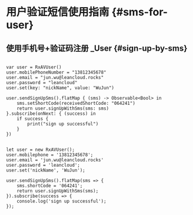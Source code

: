 # <a name="sms-for-user"></a> 用户验证短信使用指南 {#sms-for-user} 

## <a name="sign-up-by-sms"></a> 使用手机号+验证码注册 _User {#sign-up-by-sms} 


<pre><code class="swift">
var user = RxAVUser()
user.mobilePhoneNumber = "13812345678"
user.email = "jun.wu@leancloud.rocks"
user.password = "leancloud"
user.set(key: "nickName", value: "WuJun")

user.sendSignUpSms().flatMap { (sms) -> Observable&#60;Bool> in
    sms.setShortCode(receivedShortCode: "064241")
    return user.signUpWithSms(sms: sms)
}.subscribe(onNext: { (success) in
    if success {
        print("sign up successful")
    }
})
</code></pre>

<pre><code class="ts">
let user = new RxAVUser();
user.mobilephone = '13812345678';
user.email = 'jun.wu@leancloud.rocks'
user.password = 'leancloud';
user.set('nickName', 'WuJun');

user.sendSignUpSms().flatMap(sms => {
    sms.shortCode = '064241';
    return user.signUpWithSms(sms);
}).subscribe(success => {
    console.log('sign up successful');
});
</code></pre>


